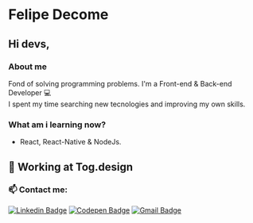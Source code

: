 # Felipe Decome

## Hi devs, 

### About me
Fond of solving programming problems.
I'm a Front-end & Back-end Developer :computer:
<br /> I spent my time searching new tecnologies and improving my own skills.

### What am i learning now?
- React, React-Native & NodeJs.

## 🚀 Working at Tog.design
 
 ### 📫 Contact me:
[![Linkedin Badge](https://img.shields.io/badge/-FelipeDecome-blue?style=for-the-badge&logo=Linkedin&logoColor=white&link=https://www.linkedin.com/in/felipedecome)](https://www.linkedin.com/in/felipedecome)
[![Codepen Badge](https://img.shields.io/badge/FelipeDecome-2c303a?style=for-the-badge&logo=Codepen&logoColor=white)](https://codepen.io/felipedecome)
[![Gmail Badge](https://img.shields.io/badge/-decome.felipe@gmail.com-c14438?style=for-the-badge&logo=Gmail&logoColor=white&link=mailto:decome.felipe@gmail.com)](mailto:decome.felipe@gmail.com)
